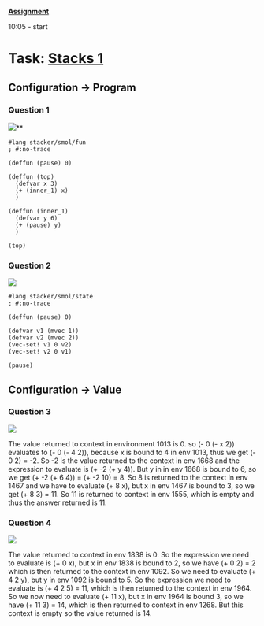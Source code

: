 **[Assignment](http://cs.brown.edu/courses/csci1730/2022/smol.html)**

10:05 - start 


# Task: [Stacks 1](https://docs.google.com/document/d/18i4er7B5-bE90LDP2VvYh0OkdfvWJ_08Stxx9bQ2bcM/edit)
## Configuration -> Program
### Question 1

![](https://lh4.googleusercontent.com/EujG_gHjAJYvKKch20k4rDlzgTgwd9ev4YyZBcSnSGbai2nJ0IMt-YCcMmE_bvq1ZKKoQg9IRwQnM2IPvYNWhNoAMsO-L4cAUndhyxgTd1zFXZ2st0aNs0PdFaQSeTg9RQfP8RDTXJ1vxivnyzEjMozY3DGM44cdCjNLEz7auNS1p4c0NzK7GmbO-A)**

```racket
#lang stacker/smol/fun
; #:no-trace

(deffun (pause) 0)

(deffun (top)
  (defvar x 3)
  (+ (inner_1) x)
  )

(deffun (inner_1)
  (defvar y 6)
  (+ (pause) y)
  )

(top)

```


### Question 2

![](https://lh6.googleusercontent.com/gfETfwUl-udJHUsfXpF6kGiLJIAMWzHH1oIwjy3TEG7DMaORjrvr0v07mKAvBXMBmv1Ez-QWwe7FMsbx8LnuuU6hKDjmaDzHplYv8HMCRBDIaWYkQMGaVjNfN8AJ-WpC6Ooac2kw51g9b7Foxv84hxse5b3FF4BZZJtJQjKg5XKxKxXdRzHLwh65SA)

```racket
#lang stacker/smol/state
; #:no-trace

(deffun (pause) 0)

(defvar v1 (mvec 1))
(defvar v2 (mvec 2))
(vec-set! v1 0 v2)
(vec-set! v2 0 v1)

(pause)
```

## Configuration -> Value

### Question 3
![](https://lh6.googleusercontent.com/qBGQ4Wm9rOEzY6O1oG5XjLSgZHDWn7fgZrymlO_2Su2t25dwty0BwePHkjl1WA1rYi8nRH-z1h1P0vY88z-FoIsADzV3p5qb2eCza0o7l_GldSI3jiAbegC11nc6ylCIvA1xKZrV7PWe9WqBT5uBxmig2PNoP5-IslG8bok6lrVyg9JXk1fN_vW3wA)

The value returned to context in environment 1013 is 0. so (- 0 (- x 2)) evaluates to (- 0 (- 4 2)), because x is bound to 4 in env 1013, thus we get (- 0 2) = -2. So -2 is the value returned to the context in env 1668 and the expression to evaluate is (+ -2 (+ y 4)). But y in in env 1668 is bound to 6, so we get (+ -2 (+ 6 4)) = (+ -2 10) = 8. So 8 is returned to the context in env 1467 and we have to evaluate (+ 8 x), but x in env 1467 is bound to 3, so we get (+ 8 3) = 11. So 11 is returned to context in env 1555, which is empty and thus the answer returned is 11.

### Question 4
![](https://lh5.googleusercontent.com/IuBS_2FAhEM65mIEJQDrBCELytxZmWF8wa982nOMPvNRYN2NhJtu5yibhqCiZbeBkemhMOwuqFKECiFdW0gC6hxra28CU8PWTn3k7uj0vXe2S35s_StTsGnhdN7UFbhkU-3M1Ux_pQ2L5fCPDgeY1apkxIA-odQsnSiKKsiHxxaypAdtpC635it4gA)

The value returned to context in env 1838 is 0. So the expression we need to evaluate is (+ 0 x), but x in env 1838 is bound to 2, so we have (+ 0 2) = 2 which is then returned to the context in env 1092. So we need to evaluate (+ 4 2 y), but y in env 1092 is bound to 5. So the expression we need to evaluate is (+ 4 2 5) = 11, which is then returned to the context in env 1964. So we now need to evaluate (+ 11 x), but x in env 1964 is bound 3, so we have (+ 11 3) = 14, which is then returned to context in env 1268. But this context is empty so the value returned is 14.

